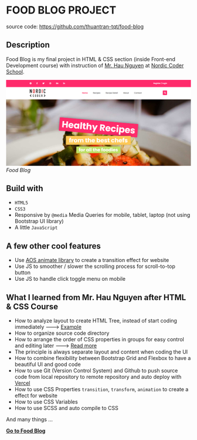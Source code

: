 # FOOD BLOG PROJECT

source code: https://github.com/thuantran-tqt/food-blog

## Description
Food Blog is my final project in HTML & CSS section (inside Front-end Development course) with instruction of [Mr. Hau Nguyen](https://github.com/paulnguyen-mn) at [Nordic Coder School](https://nordiccoder.com/).

![Food Blog banner](images/food-blog-banner.png)
*Food Blog*

## Build with 

- `HTML5`
- `CSS3`
- Responsive by `@media` Media Queries for mobile, tablet, laptop (not using Bootstrap UI library)
- A little `JavaScript`

## A few other cool features

- Use [AOS animate library](https://github.com/michalsnik/aos) to create a transition effect for website
- Use JS to smoother / slower the scrolling process for scroll-to-top button
- Use JS to handle click toggle menu on mobile

## What I learned from Mr. Hau Nguyen after HTML & CSS Course

- How to analyze layout to create HTML Tree, instead of start coding immediately ---> [Example](markdown/home-html-tree.md)
- How to organize source code directory
- How to arrange the order of CSS properties in groups for easy control and editing later ---> [Read more](https://css-tricks.com/poll-results-how-do-you-order-your-css-properties/)
- The principle is always separate layout and content when coding the UI
- How to combine flexibility between Bootstrap Grid and Flexbox to have a beautiful UI and good code
- How to use Git (Version Control System) and Github to push source code from local repository to remote repository and auto deploy with [Vercel](https://vercel.com/)
- How to use CSS Properties `transition`, `transform`, `animation` to create a effect for website
- How to use CSS Variables 
- How to use SCSS and auto compile to CSS 

And many things ...

**[Go to Food Blog](https://food-blog.vercel.app)**